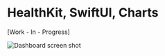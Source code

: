 HealthKit, SwiftUI, Charts
==========================

[Work - In - Progress]

![Dashboard screen shot](images/dashboard-002.gif)